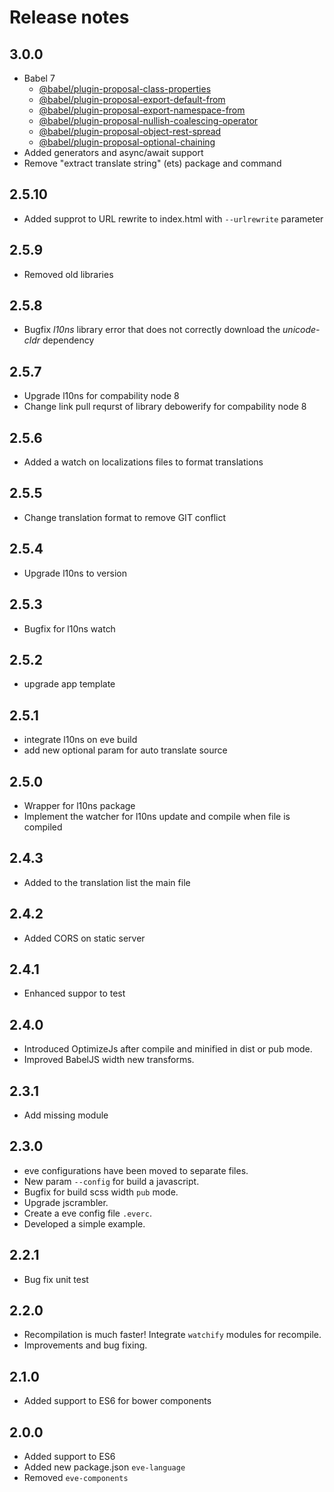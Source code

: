 # Release notes

## 3.0.0
- Babel 7
  - [@babel/plugin-proposal-class-properties](https://babeljs.io/docs/en/babel-plugin-proposal-class-properties)
  - [@babel/plugin-proposal-export-default-from](https://babeljs.io/docs/en/babel-plugin-proposal-export-default-from)
  - [@babel/plugin-proposal-export-namespace-from](https://babeljs.io/docs/en/babel-plugin-proposal-export-namespace-from)
  - [@babel/plugin-proposal-nullish-coalescing-operator](https://babeljs.io/docs/en/babel-plugin-proposal-export-namespace-from)
  - [@babel/plugin-proposal-object-rest-spread](https://babeljs.io/docs/en/babel-plugin-proposal-object-rest-spread)
  - [@babel/plugin-proposal-optional-chaining](https://babeljs.io/docs/en/babel-plugin-proposal-optional-chaining)
- Added generators and async/await support
- Remove "extract translate string" (ets) package and command

## 2.5.10
- Added supprot to URL rewrite to index.html with `--urlrewrite` parameter

## 2.5.9
- Removed old libraries

## 2.5.8
- Bugfix *l10ns* library error that does not correctly download the *unicode-cldr* dependency

## 2.5.7
- Upgrade l10ns for compability node 8
- Change link pull requrst of library debowerify for compability node 8

## 2.5.6
- Added a watch on localizations files to format translations

## 2.5.5
- Change translation format to remove GIT conflict

## 2.5.4
- Upgrade l10ns to version

## 2.5.3
- Bugfix for l10ns watch

## 2.5.2
- upgrade app template

## 2.5.1
- integrate l10ns on eve build
- add new optional param for auto translate source

## 2.5.0
- Wrapper for l10ns package
- Implement the watcher for l10ns update and compile when file is compiled

## 2.4.3
- Added to the translation list the main file

## 2.4.2
- Added CORS on static server

## 2.4.1
- Enhanced suppor to test

## 2.4.0
- Introduced OptimizeJs after compile and minified in dist or pub mode.
- Improved BabelJS width new transforms.

## 2.3.1
- Add missing module

## 2.3.0

- eve configurations have been moved to separate files.
- New param `--config` for build a javascript.
- Bugfix for build scss width `pub` mode.
- Upgrade jscrambler.
- Create a eve config file `.everc`.
- Developed a simple example.


## 2.2.1

- Bug fix unit test

## 2.2.0

- Recompilation is much faster! Integrate `watchify` modules for recompile.
- Improvements and bug fixing.

## 2.1.0

- Added support to ES6 for bower components

## 2.0.0

- Added support to ES6
- Added new package.json `eve-language`
- Removed `eve-components`
